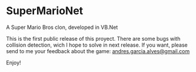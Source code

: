 # SuperMarioNet
A Super Mario Bros clon, developed in VB.Net

This is the first public release of this proyect.
There are some bugs with collision detection, wich I hope to solve in next release. If you want, please send to me your feedback about the game: andres.garcia.alves@gmail.com

Enjoy!
